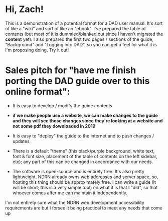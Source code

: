 # Hi, Zach!

This is a demonstration of a potential format for a DAD user manual. It's sort of like a "wiki" and sort of like an "ebook". I've prepared the table of contents (but most of it is dummied/blanked out since I haven't migrated the **content** yet). I also prepared the first two pages / sections of the guide, "Background" and "Logging into DAD", so you can get a feel for what it is I'm proposing doing. Try it out!

# Sales pitch for "have me finish porting the DAD guide over to this online format":

* It is easy to develop / modify the guide contents

* **if we make people use a website, we can make changes to the guide and they will see those changes since they're looking at a website and not some pdf they downloaded in 2019**

* It is easy to "deploy" the guide to the internet and to push changes / updates

* There is a default "theme" (this black/purple background, white text, font & font size, placement of the table of contents on the left sidebar, etc); any part of this can be changed in accordance with our needs.

* The software is open-source and is entirely free. It's also pretty lightweight. NDRN already owns web addresses and server space, so, hosting this thing should be approximately free. I can write a guide (it will be short; this is a very simple tool) on what it is that I "did", so that whoever comes after me can maintain it independently.

I'm not entirely sure what the NDRN web development accessibility requirements are but I forsee it being practical to meet any needs that come up